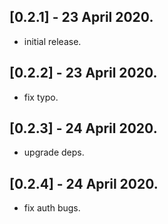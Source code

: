 ## [0.2.1] - 23 April 2020.

* initial release.

## [0.2.2] - 23 April 2020.

* fix typo.

## [0.2.3] - 24 April 2020.

* upgrade deps.

## [0.2.4] - 24 April 2020.

* fix auth bugs.